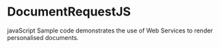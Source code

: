 # DocumentRequestJS

javaScript Sample code demonstrates the use of Web Services to render personalised documents.
